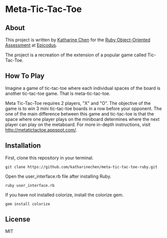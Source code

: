 # Meta-Tic-Tac-Toe

## About

This project is written by [Katharine Chen](http://www.katharinechen.com) for the [Ruby Object-Oriented Assessment](http://www.learnhowtoprogram.com/lessons/ruby-oo-assessment) at [Epicodus](http://www.epicodus.com/).

The project is a recreation of the extension of a popular game called Tic-Tac-Toe.

## How To Play

Imagine a game of tic-tac-toe where each individual spaces of the board is another tic-tac-toe game. That is meta-tic-tac-toe.

Meta Tic-Tac-Toe requires 2 players, "X" and "O". The objective of the game is to win 3 mini tic-tac-toe boards in a row before your opponent. The one of the main difference between this game and tic-tac-toe is that the space where one player plays on the miniboard determines where the next player can play on the metaboard. For more in-depth instructions, visit http://metatictactoe.appspot.com/.

## Installation

First, clone this repository in your terminal.

	git clone https://github.com/katharinechen/meta-tic-tac-toe-ruby.git

Open the user_interface.rb file after installing Ruby.

	ruby user_interface.rb

If you have not installed colorize, install the colorize gem.

	gem install colorize

## License
MIT

